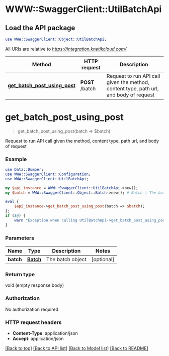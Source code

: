 # WWW::SwaggerClient::UtilBatchApi

## Load the API package
```perl
use WWW::SwaggerClient::Object::UtilBatchApi;
```

All URIs are relative to *https://integration.knetikcloud.com/*

Method | HTTP request | Description
------------- | ------------- | -------------
[**get_batch_post_using_post**](UtilBatchApi.md#get_batch_post_using_post) | **POST** /batch | Request to run API call given the method, content type, path url, and body of request


# **get_batch_post_using_post**
> get_batch_post_using_post(batch => $batch)

Request to run API call given the method, content type, path url, and body of request

### Example 
```perl
use Data::Dumper;
use WWW::SwaggerClient::Configuration;
use WWW::SwaggerClient::UtilBatchApi;

my $api_instance = WWW::SwaggerClient::UtilBatchApi->new();
my $batch = WWW::SwaggerClient::Object::Batch->new(); # Batch | The batch object

eval { 
    $api_instance->get_batch_post_using_post(batch => $batch);
};
if ($@) {
    warn "Exception when calling UtilBatchApi->get_batch_post_using_post: $@\n";
}
```

### Parameters

Name | Type | Description  | Notes
------------- | ------------- | ------------- | -------------
 **batch** | [**Batch**](Batch.md)| The batch object | [optional] 

### Return type

void (empty response body)

### Authorization

No authorization required

### HTTP request headers

 - **Content-Type**: application/json
 - **Accept**: application/json

[[Back to top]](#) [[Back to API list]](../README.md#documentation-for-api-endpoints) [[Back to Model list]](../README.md#documentation-for-models) [[Back to README]](../README.md)

